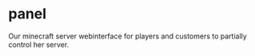 # panel
Our minecraft server webinterface for players and customers to partially control her server.
